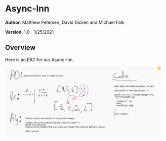 # Async-Inn

**Author**: Matthew Petersen, David Dicken and Michael Falk

**Version**: 1.0 - 1/25/2021

## Overview

Here is an ERD for our Async-Inn. 

![image](CC2.PNG)
